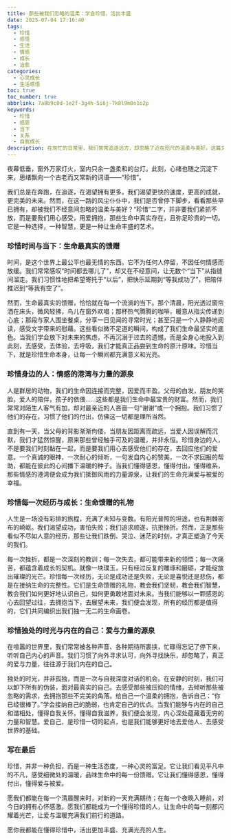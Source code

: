 ```yaml
---
title: 那些被我们忽略的温柔：学会珍惜，活出丰盛
date: 2025-07-04 17:16:40
tags:
  - 珍惜
  - 感悟
  - 生活
  - 情感
  - 成长
  - 治愈
categories:
  - 心灵成长
  - 生活感悟
toc: true
toc_number: true
abbrlink: 7a8b9c0d-1e2f-3g4h-5i6j-7k8l9m0n1o2p
keywords:
  - 珍惜
  - 感恩
  - 当下
  - 关系
  - 自我成长
description: 在匆忙的日常里，我们常常追逐远方，却忽略了近在咫尺的温柔与美好。这篇文章，是一次关于“珍惜”的深情对话，它将带你放慢脚步，感受时间流淌的痕迹，拥抱身边人的温暖，品味每一次经历的馈赠，最终，学会与内在的自己温柔相待。愿我们都能在懂得珍惜中，活出更加丰盛、充满光亮的人生。
---
```


夜幕低垂，窗外万家灯火，室内只余一盏柔和的台灯。此刻，心绪也随之沉淀下来，思绪飘向一个古老而又常新的词语——“珍惜”。

我们总是在奔跑，在追逐，在渴望拥有更多。我们渴望更快的速度，更高的成就，更完美的未来。然而，在这一路的风尘仆仆中，我们是否曾停下脚步，看看那些早已拥有，却被我们不经意间忽略的温柔与美好？“珍惜”二字，并非要我们紧抓不放，而是要我们用心感受，用爱拥抱，那些生命中真实存在，且弥足珍贵的一切。它是一种选择，一种智慧，更是一种让生命丰盛的艺术。

### 珍惜时间与当下：生命最真实的馈赠

时间，是这个世界上最公平也最无情的东西。它不为任何人停留，不因任何情感而放缓。我们常常感叹“时间都去哪儿了”，却又在不经意间，让无数个“当下”从指缝间溜走。我们习惯性地把希望寄托于“以后”，把快乐延期到“等我成功了”，把陪伴推迟到“等我有空了”。

然而，生命最真实的馈赠，恰恰就在每一个流淌的当下。那个清晨，阳光透过窗帘洒在床头，微风轻拂，鸟儿在窗外欢唱；那杯热气腾腾的咖啡，暖意从指尖传递到心底；那段与家人围坐餐桌，分享一日见闻的寻常时光；甚至只是一个人静静地阅读，感受文字带来的慰藉。这些看似微不足道的瞬间，构成了我们生命最坚实的底色。当我们学会放下对未来的焦虑，不再沉溺于过去的遗憾，而是全身心地投入到此刻，去感受，去体验，去呼吸，我们才能真正品尝到生命的原汁原味。珍惜当下，就是珍惜生命本身，让每一个瞬间都充满意义和光亮。

### 珍惜身边的人：情感的港湾与力量的源泉

人是群居的动物，我们的生命因连接而完整，因爱而丰盈。父母的白发，朋友的笑脸，爱人的陪伴，孩子的依偎……这些都是我们生命中最宝贵的财富。然而，我们常常对陌生人客气有加，却对最亲近的人吝啬一句“谢谢”或一个拥抱。我们习惯了他们的存在，习惯了他们的付出，仿佛这一切都是理所当然。

直到有一天，当父母的背影渐渐佝偻，当朋友因距离而疏远，当爱人因误解而沉默，我们才猛然惊醒，原来那些曾经触手可及的温暖，并非永恒。珍惜身边的人，不是要我们时刻黏在一起，而是要我们用心去感受他们的存在，去回应他们的爱意。一个真诚的眼神，一次耐心的倾听，一句发自内心的赞美，一次不求回报的帮助，都能在彼此的心间播下温暖的种子。当我们懂得感恩，懂得付出，懂得维系，那些情感的港湾便会成为我们抵御风雨的力量源泉，让我们的生命充满爱与被爱的幸福。

### 珍惜每一次经历与成长：生命馈赠的礼物

人生是一场没有彩排的旅程，充满了未知与变数。有阳光普照的坦途，也有荆棘密布的崎岖。我们渴望成功，害怕失败；我们追求顺遂，抗拒挫折。然而，正是那些看似不尽如人意的经历，那些让我们跌倒、哭泣、迷茫的时刻，才真正塑造了今天的我们。

每一次挫折，都是一次深刻的教训；每一次失去，都可能带来新的领悟；每一次痛苦，都蕴含着成长的契机。就像一块璞玉，只有经过反复的雕琢和磨砺，才能绽放出璀璨的光芒。珍惜每一次经历，无论是成功还是失败，无论是喜悦还是悲伤，都是在接纳生命的完整性。它们是生命馈赠的礼物，教会我们坚韧，教会我们智慧，教会我们如何更好地认识自己，如何更勇敢地面对未来。当我们能够以一颗感恩的心去回望过往，去拥抱当下，去展望未来，我们便会发现，所有的经历都是值得的，它们共同编织出我们独一无二的生命画卷。

### 珍惜独处的时光与内在的自己：爱与力量的源泉

在喧嚣的世界里，我们常常被各种声音、各种期待所裹挟，忙碌得忘记了停下来，听听自己内心的声音。我们习惯了向外寻求认可，向外寻找快乐，却忽略了，真正的爱与力量，往往源于我们内在的自己。

独处的时光，并非孤独，而是一次与自我深度对话的机会。在安静的时刻，我们可以卸下所有的伪装，面对最真实的自己。去感受那些被压抑的情绪，去倾听那些被忽略的需求，去拥抱那些不完美的角落。给自己一个温柔的拥抱，告诉自己：“你已经很棒了。”学会接纳自己的脆弱，也肯定自己的优点。当我们能够与内在的自己和谐相处，懂得自我关怀，懂得自我滋养，我们便会发现，内心深处蕴藏着无穷的力量和智慧。爱自己，是珍惜一切的起点，也是我们能够更好地去爱他人、去感受世界的基础。

### 写在最后

珍惜，并非一种负担，而是一种生活态度，一种心灵的富足。它让我们看见平凡中的不凡，感受细微处的温暖，品味生命中的每一份馈赠。它让我们懂得感恩，懂得付出，懂得爱与被爱。

愿我们都能在每一个清晨醒来时，对新的一天充满期待；在每一个夜晚入睡前，对今日的拥有心怀感激。愿我们都能成为一个懂得珍惜的人，让生命中的每一刻都闪耀着光芒，让爱与温暖充满我们前行的道路。

愿你我都能在懂得珍惜中，活出更加丰盛、充满光亮的人生。